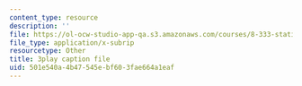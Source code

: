 ```yaml
---
content_type: resource
description: ''
file: https://ol-ocw-studio-app-qa.s3.amazonaws.com/courses/8-333-statistical-mechanics-i-statistical-mechanics-of-particles-fall-2013/501e540a4b47545ebf603fae664a1eaf_hl4c1P9D8IY.vtt
file_type: application/x-subrip
resourcetype: Other
title: 3play caption file
uid: 501e540a-4b47-545e-bf60-3fae664a1eaf
---
```

